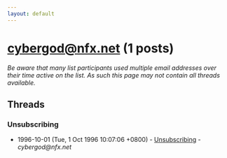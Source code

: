 ```yaml
---
layout: default
---
```


# cybergod@nfx.net (1 posts)

_Be aware that many list participants used multiple email addresses over their time active on the list. As such this page may not contain all threads available._

## Threads

### Unsubscribing
+ 1996-10-01 (Tue, 1 Oct 1996 10:07:06 +0800) - [Unsubscribing](/archive/1996/10/197089af3ae22f876cc41f47ce7f1a723475eaeaca199edaa5388ae91e64c436) - _cybergod@nfx.net_

